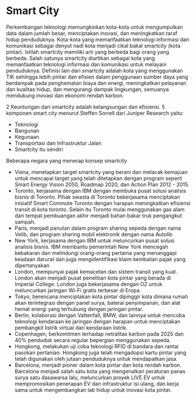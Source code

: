 # Smart City
Perkembangan teknologi memungkinkan kota-kota untuk mengumpulkan
data dalam jumlah besar, menciptakan inovasi, dan meningkatkan taraf hidup penduduknya.
Kota-kota yang memanfaatkan teknologi informasi dan komunikasi sebagai denyut nadi kota
menjadi cikal bakal smartcity (kota pintar).
Istilah smartcity memiliki arti yang berbeda bagi orang yang berbeda.
Salah satunya smartcity diartikan sebagai kota yang memanfaatkan teknologi informasi dan komunikasi
untuk melayani penduduknya. Definisi lain dari smartcity adalah kota yang menggunakan TIK
sehingga lebih pintar dan efisien dalam penggunaan sumber daya yang berdampak pada penghematan biaya
dan energi, meningkatkan pelayanan dan kualitas hidup, dan mengurangi dampak lingkungan, semuanya mendukung
inovasi dan ekonomi rendah karbon.

2 Keuntungan dari smartcity adalah kelangsungan dan efisiensi. 5 komponen smart city
menurut Steffen Sorrell dari Juniper Research yaitu:
- Teknologi
- Bangunan
- Kegunaan
- Transportasi dan Infrastruktur Jalan
- Smartcity itu sendiri

Beberapa negara yang menerap konsep smartcity
- Viena, menetapkan target smartcity yang berani dan melacak kemajuan untuk mencapai target yang telah ditetapkan
dengan program seperti Smart Energy Vision 2050, Roadmap 2020, dan Action Plan 2012 - 2015.
- Toronto, kerjasama dengan IBM dengan membuka pusat solusi analisis bisnis di Toronto. Pihak swasta di Toronto
bekerjasama  menciptakan inisiatif Smart Commute Toronto dengan harapan meningkatkan efisiensi transit di kota toronto.
Selain itu Toronto mulai menggunakan gas alam dari tempat pembuangan akhir menjadi bahan bakar truk pengangkut sampah.
- Paris, menjadi panutan dalam program sharing sepeda dengan nama Velib, dan program sharing mobil elektronik dengan
nama Autolib
- New York, kerjasama dengan IBM untuk meluncurkan pusat solusi analisis bisnis. IBM membantu pemerintah New York mencegah
kebakaran dan melindungi orang-orang pertama yang menanggapi keadaan darurat dan juga mengidentifikasi klaim kembalian pajak
yang dipertanyakan
- London, mempunyai pajak kemacetan dan sistem transit yang kuat. London akan menjadi pusat penelitian kota pintar yang berada
di Imperial College. London juga bekerjasama dengan O2 untuk meluncurkan jaringan Wi-Fi gratis terbesar di Eropa.
- Tokyo, berencana menciptakan kota pintar dipinggir kota dimana rumah akan terintegrasi dengan panel surya, baterai penyimpanan,
dan alat hemat energi yang terhubung dengan jaringan pintar.
- Berlin, kolaborasi dengan Vattenfall, BMW, dan lainnya untuk mencoba teknologi kendaraan ke jaringan dengan harapan untuk
menciptakan pembangkit listrik virtual dari kendaraan listrik.
- Copenhagen, berkomitmen terhadap netralitas karbon pada 2025 dan 40% penduduk secara regular bepergian menggunakan sepeda.
- Hongkong, melakukan uji coba teknologi RFID di bandara dan rantai pasokan pertanian. Hongkong juga telah mengadopsi kartu pintar
yang telah digunakan oleh jutaan penduduknya untuk mendapatkan jasa.
- Barcelona, menjadi pioner dalam kota pintar dan kota rendah karbon. Barcelona menjadi salah satu kota yang mengenalkan peraturan
panas surya satu dasawarsa lalu, meluncurkan proyek LIVE EV untuk mempromosikan penerapan EV dan infrastruktur isi ulang, dan kerja
sama untuk mengembangkan lab hidup untuk inovasi kota pintar.
